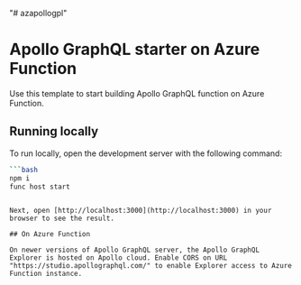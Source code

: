 "# azapollogpl" 

# Apollo GraphQL starter on Azure Function

Use this template to start building Apollo GraphQL function on Azure Function.

## Running locally

To run locally, open the development server with the following command:

```bash
```bash
npm i
func host start
```
```

Next, open [http://localhost:3000](http://localhost:3000) in your browser to see the result.

## On Azure Function

On newer versions of Apollo GraphQL server, the Apollo GraphQL Explorer is hosted on Apollo cloud. Enable CORS on URL "https://studio.apollographql.com/" to enable Explorer access to Azure Function instance.
